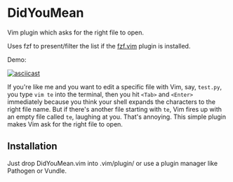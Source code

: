 DidYouMean
==========

Vim plugin which asks for the right file to open.

Uses fzf to present/filter the list if the [fzf.vim](https://github.com/junegunn/fzf.vim) plugin is installed.

Demo:

[![asciicast](https://asciinema.org/a/15372.png)](https://asciinema.org/a/15372)

If you're like me and you want to edit a specific file with Vim, say, `test.py`, you type `vim te` into the terminal, then you hit `<Tab>` and `<Enter>` immediately because you think your shell expands the characters to the right file name. But if there's another file starting with `te`, Vim fires up with an empty file called `te`, laughing at you. That's annoying. This simple plugin makes Vim ask for the right file to open.

Installation
------------

Just drop DidYouMean.vim into .vim/plugin/ or use a plugin manager like Pathogen or Vundle.

